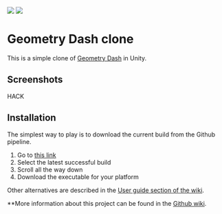 ![](https://github.com/PatrikTrefil/geometry-dash-clone/actions/workflows/build.yml/badge.svg)
![](https://github.com/PatrikTrefil/geometry-dash-clone/actions/workflows/tests.yml/badge.svg)

# Geometry Dash clone

This is a simple clone of [Geometry Dash](https://store.steampowered.com/app/322170/Geometry_Dash/) in Unity.

## Screenshots

HACK

## Installation

The simplest way to play is to download the current build from the Github pipeline.

1. Go to [this link](https://github.com/PatrikTrefil/geometry-dash-clone/actions/workflows/build.yml)
2. Select the latest successful build
3. Scroll all the way down
4. Download the executable for your platform

Other alternatives are described in the [User guide section of the wiki](https://github.com/PatrikTrefil/geometry-dash-clone/wiki/User-guide).

**More information about this project can be found in the [Github wiki](https://github.com/PatrikTrefil/geometry-dash-clone/wiki).
